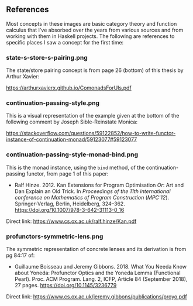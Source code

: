 ## References

Most concepts in these images are basic category theory and function calculus that I've absorbed over the years from various sources and from working with them in Haskell projects. The following are references to specific places I saw a concept for the first time:


### state-s-store-s-pairing.png

The state/store pairing concept is from page 26 (bottom) of this thesis by Arthur Xavier:

https://arthurxavierx.github.io/ComonadsForUIs.pdf


### continuation-passing-style.png

This is a visual representation of the example given at the bottom of the following comment by Joseph Sible-Reinstate Monica:

https://stackoverflow.com/questions/59122852/how-to-write-functor-instance-of-continuation-monad/59123077#59123077


### continuation-passing-style-monad-bind.png

This is the monad instance, using the `bind` method, of the continuation-passing functor, from page 1 of this paper:

* Ralf Hinze. 2012. Kan Extensions for Program Optimisation <i>Or</i>: Art and Dan Explain an Old Trick. In <i>Proceedings of the 11th international conference on Mathematics of Program Construction</i> (<i>MPC'12</i>). Springer-Verlag, Berlin, Heidelberg, 324–362. https://doi.org/10.1007/978-3-642-31113-0_16

Direct link: https://www.cs.ox.ac.uk/ralf.hinze/Kan.pdf


### profunctors-symmetric-lens.png

The symmetric representation of concrete lenses and its derivation is from pg 84:17 of:

* Guillaume Boisseau and Jeremy Gibbons. 2018. What You Needa Know about Yoneda: Profunctor Optics and the Yoneda Lemma (Functional Pearl). Proc. ACM Program. Lang. 2, ICFP, Article 84 (September 2018), 27 pages.  https://doi.org/10.1145/3236779

Direct link: https://www.cs.ox.ac.uk/jeremy.gibbons/publications/proyo.pdf

